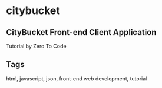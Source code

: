 # citybucket

## CityBucket Front-end Client Application
Tutorial by Zero To Code

## Tags
html, javascript, json, front-end web development, tutorial
